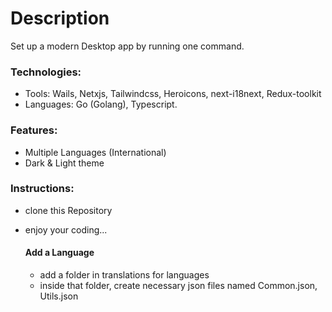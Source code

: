 # Description
Set up a modern Desktop app by running one command.
### Technologies:
- Tools: Wails, Netxjs, Tailwindcss, Heroicons, next-i18next, Redux-toolkit
- Languages: Go (Golang), Typescript.
### Features:
- Multiple Languages (International)
- Dark & Light theme

### Instructions:
- clone this Repository
- enjoy your coding...

  #### Add a Language
    - add a folder in translations for languages
    - inside that folder, create necessary json files named Common.json, Utils.json
  #### 
